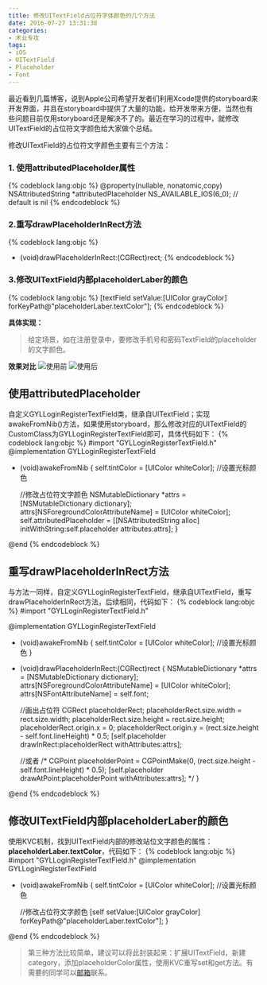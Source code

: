 ```yaml
---
title: 修改UITextField占位符字体颜色的几个方法
date: 2016-07-27 13:31:38
categories:
- 术业专攻
tags:
- iOS
- UITextField
- Placeholder
- Font
---
```

最近看到几篇博客，说到Apple公司希望开发者们利用Xcode提供的storyboard来开发界面，并且在storyboard中提供了大量的功能，给开发带来方便，当然也有些问题目前仅用storyboard还是解决不了的。最近在学习的过程中，就修改UITextField的占位符文字颜色给大家做个总结。

<!-- more -->

修改UITextField的占位符文字颜色主要有三个方法：
### 1. 使用attributedPlaceholder属性
{% codeblock lang:objc %}
@property(nullable, nonatomic,copy)   NSAttributedString     *attributedPlaceholder NS_AVAILABLE_IOS(6_0); // default is nil
{% endcodeblock %}

### 2.重写drawPlaceholderInRect方法
{% codeblock lang:objc %}
- (void)drawPlaceholderInRect:(CGRect)rect;
{% endcodeblock %}

### 3.修改UITextField内部placeholderLaber的颜色
{% codeblock lang:objc %}
[textField setValue:[UIColor grayColor] forKeyPath@"placeholderLaber.textColor"];
{% endcodeblock %}

**具体实现：**
>给定场景，如在注册登录中，要修改手机号和密码TextField的placeholder的文字颜色。

**效果对比**
![使用前](http://ww3.sinaimg.cn/large/b36cd9dbgw1f68iwocywdj20fe05kglm.jpg)
![使用后](http://ww4.sinaimg.cn/large/b36cd9dbgw1f68ix24fszj20fc05qq31.jpg)

## 使用attributedPlaceholder
自定义GYLLoginRegisterTextField类，继承自UITextField；实现awakeFromNib()方法，如果使用storyboard，那么修改对应的UITextField的CustomClass为GYLLoginRegisterTextField即可，具体代码如下：
{% codeblock lang:objc %}
#import "GYLLoginRegisterTextField.h"
@implementation GYLLoginRegisterTextField

- (void)awakeFromNib
{
    self.tintColor = [UIColor whiteColor];      //设置光标颜色
    
    //修改占位符文字颜色
    NSMutableDictionary *attrs = [NSMutableDictionary dictionary];
    attrs[NSForegroundColorAttributeName] = [UIColor whiteColor];
    self.attributedPlaceholder = [[NSAttributedString alloc] initWithString:self.placeholder attributes:attrs];
}

@end
{% endcodeblock %}

## 重写drawPlaceholderInRect方法
与方法一同样，自定义GYLLoginRegisterTextField，继承自UITextField，重写drawPlaceholderInRect方法，后续相同，代码如下：
{% codeblock lang:objc %}
#import "GYLLoginRegisterTextField.h"

@implementation GYLLoginRegisterTextField

- (void)awakeFromNib
{
    self.tintColor = [UIColor whiteColor];      //设置光标颜色
}

- (void)drawPlaceholderInRect:(CGRect)rect
{
    NSMutableDictionary *attrs = [NSMutableDictionary dictionary];
    attrs[NSForegroundColorAttributeName] = [UIColor whiteColor];
    attrs[NSFontAttributeName] = self.font;
    
    //画出占位符
    CGRect placeholderRect;
    placeholderRect.size.width = rect.size.width;
    placeholderRect.size.height = rect.size.height;
    placeholderRect.origin.x = 0;
    placeholderRect.origin.y = (rect.size.height - self.font.lineHeight) * 0.5;
    [self.placeholder drawInRect:placeholderRect withAttributes:attrs];
    
    //或者
    /*
    CGPoint placeholderPoint = CGPointMake(0, (rect.size.height - self.font.lineHeight) * 0.5);
    [self.placeholder drawAtPoint:placeholderPoint withAttributes:attrs];
    */
}

@end
{% endcodeblock %}

## 修改UITextField内部placeholderLaber的颜色
使用KVC机制，找到UITextField内部的修改站位文字颜色的属性：**placeholderLaber.textColor**，代码如下：
{% codeblock lang:objc %}
#import "GYLLoginRegisterTextField.h"
@implementation GYLLoginRegisterTextField

- (void)awakeFromNib
{
    self.tintColor = [UIColor whiteColor];      //设置光标颜色
    
    //修改占位符文字颜色
    [self setValue:[UIColor grayColor] forKeyPath@"placeholderLaber.textColor"];
}

@end
{% endcodeblock %}

>第三种方法比较简单，建议可以将此封装起来：扩展UITextField，新建category，添加placeholderColor属性，使用KVC重写set和get方法。有需要的同学可以[邮箱](mailto:reclusegu1218@gmail.com)联系。